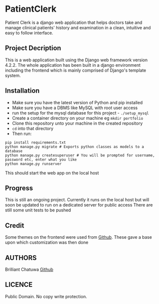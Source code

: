 # PatientClerk
Patient Clerk is a django web application that helps doctors take and manage clinical patients' history and examination in a clean, intuitive and easy to follow interface.

## Project Decription
This is a web application built using the Django web framework version 4.2.2. The whole application has been built in a django environment including the frontend which is mainly comprised of Django's template system.

## Installation
- Make sure you have the latest version of Python and pip installed
- Make sure you have a DBMS like MySQL with root user access
- run the setup for the mysql database for this project - `./setup_mysql`
- Create a container directory on your machine eg `mkdir portfolio`
- Clone this repository unto your machine in the created repository
- `cd` into that directory
- Then run:
```
pip install requirements.txt
python manage.py migrate # Exports python classes as models to a database
python manage.py createsuperuser # You will be prompted for username, password etc, enter what you like
python manage.py runserver
```
This should start the web app on the local host

## Progress
This is still an ongoing project. Currently it runs on the local host but will soon be updated to run on a dedicated server for public access
There are still some unit tests to be pushed

## Credit
Some themes on the frontend were used from [Github](https://github.com/divanov11/StudyBud). These gave a base upon which customization was then done

## AUTHORS
Brilliant Chatuwa [Github](https://github.com/brilliantchats)

## LICENCE
Public Domain. No copy write protection.
